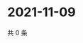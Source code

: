 # 2021-11-09

共 0 条

<!-- BEGIN WEIBO -->
<!-- 最后更新时间 Tue Nov 09 2021 08:39:07 GMT+0800 (China Standard Time) -->

<!-- END WEIBO -->
